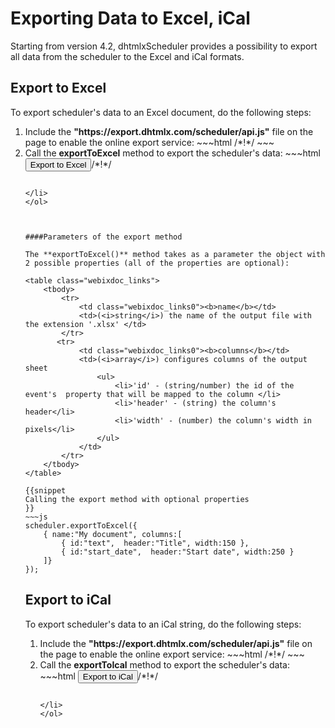 Exporting Data to Excel, iCal
===========================================
Starting from version 4.2, dhtmlxScheduler provides  a possibility to export all data from the scheduler to  the Excel and iCal formats. 


Export to Excel
-------------------

To export scheduler's data to an Excel document, do the following steps:

<ol>
	<li>Include the <b>"https://export.dhtmlx.com/scheduler/api.js"</b> file on the page to enable the online export service:
~~~html
<script src="codebase/dhtmlxscheduler.js"></script>
<script src="https://export.dhtmlx.com/scheduler/api.js"></script>  /*!*/
<link rel="stylesheet" href="codebase/dhtmlxscheduler.css" type="text/css">
~~~
</li>
	<li>Call the <b>exportToExcel</b> method to export the scheduler's data: 
~~~html
<input value="Export to Excel" type="button" onclick='scheduler.exportToExcel()'>/*!*/

<script>
	scheduler.config.xml_date="%Y-%m-%d %H:%i";
	scheduler.init('scheduler_here',new Date(2009,5,30),"month");
	scheduler.load("data/events.xml");
</script>
~~~

</li>
</ol>



####Parameters of the export method

The **exportToExcel()** method takes as a parameter the object with 2 possible properties (all of the properties are optional):

<table class="webixdoc_links">
	<tbody>
    	<tr>
			<td class="webixdoc_links0"><b>name</b></td>
			<td>(<i>string</i>) the name of the output file with the extension '.xlsx' </td>
		</tr>
       <tr>
			<td class="webixdoc_links0"><b>columns</b></td>
			<td>(<i>array</i>) configures columns of the output sheet
            	<ul>
                	<li>'id' - (string/number) the id of the event's  property that will be mapped to the column </li>
                    <li>'header' - (string) the column's header</li>
                    <li>'width' - (number) the column's width in pixels</li>
                </ul>
            </td>
		</tr>
    </tbody>
</table>

{{snippet
Calling the export method with optional properties
}}
~~~js
scheduler.exportToExcel({
	{ name:"My document", columns:[
		{ id:"text",  header:"Title", width:150 },
        { id:"start_date",  header:"Start date", width:250 }
    ]}
});
~~~



Export to iCal
-------------------

To export scheduler's data to an iCal string, do the following steps:

<ol>
	<li>Include the <b>"https://export.dhtmlx.com/scheduler/api.js"</b> file on the page to enable the online export service:
~~~html
<script src="codebase/dhtmlxscheduler.js"></script>
<script src="https://export.dhtmlx.com/scheduler/api.js"></script>  /*!*/
<link rel="stylesheet" href="codebase/dhtmlxscheduler.css" type="text/css">
~~~
</li>
	<li>Call the <b>exportToIcal</b> method to export the scheduler's data: 
~~~html
<input value="Export to iCal" type="button" onclick='scheduler.exportToIСal()'>/*!*/

<script>
	scheduler.config.xml_date="%Y-%m-%d %H:%i";
	scheduler.init('scheduler_here',new Date(2009,5,30),"month");
	scheduler.load("data/events.xml");
</script>
~~~

</li>
</ol>